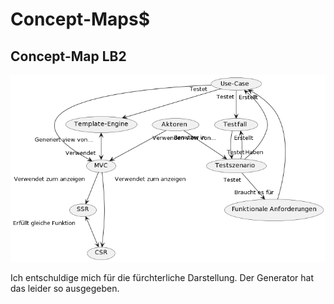 # Concept-Maps$

## Concept-Map LB2

![Concept-Map LB2](../img/conceptmap1.png)

Ich entschuldige mich für die fürchterliche Darstellung. Der Generator hat das leider so ausgegeben.